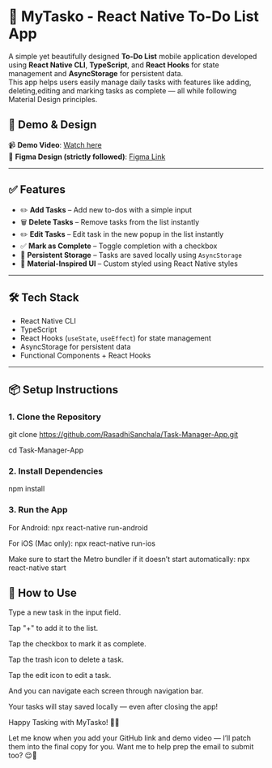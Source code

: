 # 📝 MyTasko - React Native To-Do List App

A simple yet beautifully designed **To-Do List** mobile application developed using **React Native CLI**, **TypeScript**, and **React Hooks** for state management and **AsyncStorage** for persistent data.  
This app helps users easily manage daily tasks with features like adding, deleting,editing and marking tasks as complete — all while following Material Design principles.



## 🎥 Demo & Design

📹 **Demo Video**: [Watch here](https://klnaclk-my.sharepoint.com/personal/sanchal-se21021_stu_kln_ac_lk/_layouts/15/stream.aspx?id=%2Fpersonal%2Fsanchal-se21021_stu_kln_ac_lk%2FDocuments%2FMobile%20App%20Development%20-%20To-do%20APP%2FTo-do%20App%2Emp4)  
🎨 **Figma Design (strictly followed)**: [Figma Link](https://www.figma.com/design/kAsgSdWrAHEBa6UphlJ97k/Mobile-To-Do-App---SE-2021-021?node-id=0-1&t=DKziQMdqAPjB9Fip-1)

---

## ✅ Features

- ✏️ **Add Tasks** – Add new to-dos with a simple input
- 🗑️ **Delete Tasks** – Remove tasks from the list instantly
- ✏️ **Edit Tasks** – Edit task in the new popup in the list instantly
- ✅ **Mark as Complete** – Toggle completion with a checkbox
- 💾 **Persistent Storage** – Tasks are saved locally using `AsyncStorage`
- 📱 **Material-Inspired UI** – Custom styled using React Native styles

---

## 🛠️ Tech Stack

- React Native CLI
- TypeScript
- React Hooks (`useState`, `useEffect`) for state management
- AsyncStorage for persistent data
- Functional Components + React Hooks

---

## 📦 Setup Instructions

### 1. Clone the Repository
git clone https://github.com/RasadhiSanchala/Task-Manager-App.git

cd Task-Manager-App


### 2. Install Dependencies
npm install


### 3. Run the App
For Android:
npx react-native run-android

For iOS (Mac only):
npx react-native run-ios

Make sure to start the Metro bundler if it doesn’t start automatically:
npx react-native start

## 📱 How to Use
Type a new task in the input field.

Tap "+" to add it to the list.

Tap the checkbox to mark it as complete.

Tap the trash icon to delete a task.

Tap the edit icon to edit a task.

And you can navigate each screen through navigation bar.

Your tasks will stay saved locally — even after closing the app!



Happy Tasking with MyTasko! 🚀💙

Let me know when you add your GitHub link and demo video — I’ll patch them into the final copy for you. Want me to help prep the email to submit too? 😌📩






